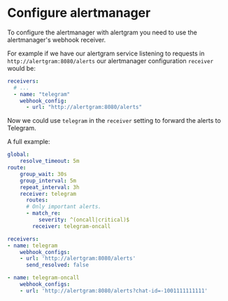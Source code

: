 # Configure alertmanager

To configure the alertmanager with alertgram you need to use the alertmanager's
webhook receiver.

For example if we have our alertgram service listening to requests in
`http://alertgram:8080/alerts` our alertmanager configuration `receiver` would be:

```yaml
receivers:
  # ...
  - name: "telegram"
    webhook_config:
      - url: "http://alertgram:8080/alerts"
```

Now we could use `telegram` in the `receiver` setting to forward the alerts to
Telegram.

A full example:

```yaml
global:
    resolve_timeout: 5m
route:
    group_wait: 30s
    group_interval: 5m
    repeat_interval: 3h
    receiver: telegram
      routes:
      # Only important alerts.
      - match_re:
          severity: ^(oncall|critical)$
        receiver: telegram-oncall

receivers:
- name: telegram
    webhook_configs:
    - url: 'http://alertgram:8080/alerts'
      send_resolved: false

- name: telegram-oncall
    webhook_configs:
    - url: 'http://alertgram:8080/alerts?chat-id=-1001111111111'
```
